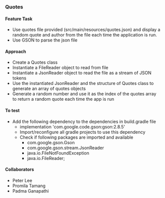 ### Quotes
#### Feature Task
- Use quotes file provided (src/main/resources/quotes.json) and display a random quote and author from the file each time the application is run.
- Use GSON to parse the json file

#### Approach
- Create a Quotes class
- Instantiate a FileReader object to read from file
- Instantiate a JsonReader object to read the file as a stream of JSON tokens
- Use the instantiated JsonReader and the structure of Quotes class to generate an array of quotes objects
- Generate a random number and use it as the index of the quotes array to return a random quote each time the app is run

#### To test
- Add the following dependency to the dependencies in build.gradle file
  - implementation 'com.google.code.gson:gson:2.8.5' 
  - Import/reconfigure all gradle projects to use this dependency
  - Check if following packages are imported and available
    - com.google.gson.Gson
    - com.google.gson.stream.JsonReader
    - java.io.FileNotFoundException
    - java.io.FileReader;

#### Collaborators
- Peter Lee
- Promila Tamang
- Padma Ganapathi
